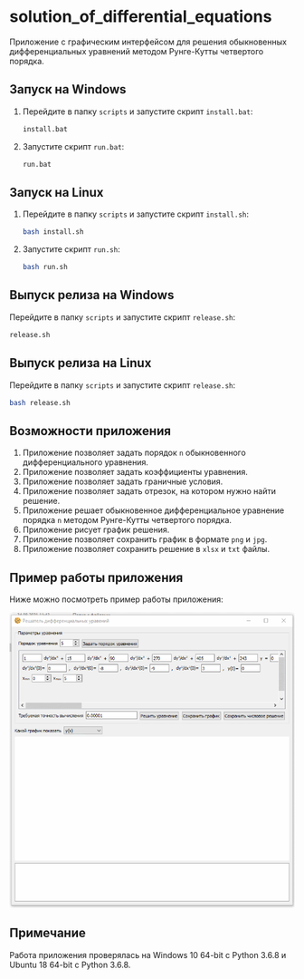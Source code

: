 # solution_of_differential_equations
Приложение с графическим интерфейсом для решения обыкновенных дифференциальных уравнений методом Рунге-Кутты четвертого порядка.

## Запуск на Windows

1. Перейдите в папку `scripts` и запустите скрипт `install.bat`:

   ```bash
   install.bat
   ```

2. Запустите скрипт `run.bat`:

   ```bash
   run.bat
   ```

## Запуск на Linux

1. Перейдите в папку `scripts` и запустите скрипт `install.sh`:

   ```bash
   bash install.sh
   ```

2. Запустите скрипт `run.sh`:

   ```bash
   bash run.sh
   ```

## Выпуск релиза на Windows

Перейдите в папку `scripts` и запустите скрипт `release.sh`:

```bash
release.sh
```

## Выпуск релиза на Linux

Перейдите в папку `scripts` и запустите скрипт `release.sh`:

```bash
bash release.sh
```

## Возможности приложения

1. Приложение позволяет задать порядок `n` обыкновенного дифференциального уравнения.
2. Приложение позволяет задать коэффициенты уравнения.
3. Приложение позволяет задать граничные условия.
4. Приложение позволяет задать отрезок, на котором нужно найти решение.
5. Приложение решает обыкновенное дифференциальное уравнение порядка `n` методом Рунге-Кутты четвертого порядка.
6. Приложение рисует график решения.
7. Приложение позволяет сохранить график в формате `png` и `jpg`.
8. Приложение позволяет сохранить решение в `xlsx` и `txt` файлы.

## Пример работы приложения

Ниже можно посмотреть пример работы приложения:

![](example/1.gif)

## Примечание

Работа приложения проверялась на Windows 10 64-bit с Python 3.6.8 и Ubuntu 18 64-bit c Python 3.6.8.
